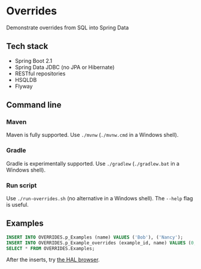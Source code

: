 # Overrides

Demonstrate overrides from SQL into Spring Data

## Tech stack

* Spring Boot 2.1
* Spring Data JDBC (no JPA or Hibernate)
* RESTful repositories
* HSQLDB
* Flyway

## Command line

### Maven

Maven is fully supported.  Use `./mvnw` (`./mvnw.cmd` in a Windows shell).

### Gradle

Gradle is experimentally supported.  Use `./gradlew` (`./gradlew.bat` in a
Windows shell).

### Run script

Use `./run-overrides.sh` (no alternative in a Windows shell).  The `--help` flag
is useful.

## Examples

```sql
INSERT INTO OVERRIDES.p_Examples (name) VALUES ('Bob'), ('Nancy');
INSERT INTO OVERRIDES.p_Example_overrides (example_id, name) VALUES (0, 'Fred');
SELECT * FROM OVERRIDES.Examples;
```

After the inserts, try [the HAL browser](http://localhost:8080/examples).
